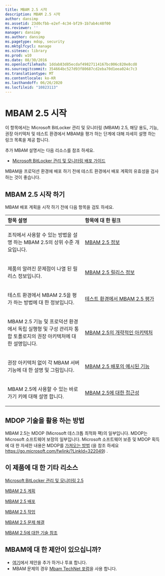 ```yaml
---
title: MBAM 2.5 시작
description: MBAM 2.5 시작
author: dansimp
ms.assetid: 23d0cfbb-e2ef-4c34-bf29-1b7ab4c48f00
ms.reviewer: ''
manager: dansimp
ms.author: dansimp
ms.pagetype: mdop, security
ms.mktglfcycl: manage
ms.sitesec: library
ms.prod: w10
ms.date: 08/30/2016
ms.openlocfilehash: 1ddab83d85ecdaf49827114167bc006c820e8cd8
ms.sourcegitcommit: 354664bc527d93f80687cd2eba70d1eea024c7c3
ms.translationtype: MT
ms.contentlocale: ko-KR
ms.lasthandoff: 06/26/2020
ms.locfileid: "10823113"
---
```

# MBAM 2.5 시작


이 항목에서는 Microsoft BitLocker 관리 및 모니터링 (MBAM) 2.5, 해당 용도, 기능, 권장 아키텍처 및 테스트 환경에서 MBAM을 평가 하는 단계에 대해 자세히 설명 하는 링크 목록을 제공 합니다.

추가 MBAM 설명서는 다음 리소스를 참조 하세요.

-   [Microsoft BitLocker 관리 및 모니터링 배포 가이드](https://go.microsoft.com/fwlink/?LinkId=396653)

MBAM을 프로덕션 환경에 배포 하기 전에 테스트 환경에서 배포 계획의 유효성을 검사 하는 것이 좋습니다.

## MBAM 2.5 시작 하기


MBAM 배포 계획을 시작 하기 전에 다음 항목을 검토 하세요.

<table>
<colgroup>
<col width="50%" />
<col width="50%" />
</colgroup>
<thead>
<tr class="header">
<th align="left">항목 설명</th>
<th align="left">항목에 대 한 링크</th>
</tr>
</thead>
<tbody>
<tr class="odd">
<td align="left"><p>조직에서 사용할 수 있는 방법을 설명 하는 MBAM 2.5의 상위 수준 개요입니다.</p></td>
<td align="left"><p><a href="about-mbam-25.md" data-raw-source="[About MBAM 2.5](about-mbam-25.md)">MBAM 2.5 정보</a></p></td>
</tr>
<tr class="even">
<td align="left"><p>제품의 알려진 문제점이 나열 된 릴리스 정보입니다.</p></td>
<td align="left"><p><a href="release-notes-for-mbam-25.md" data-raw-source="[Release Notes for MBAM 2.5](release-notes-for-mbam-25.md)">MBAM 2.5 릴리스 정보</a></p></td>
</tr>
<tr class="odd">
<td align="left"><p>테스트 환경에서 MBAM 2.5을 평가 하는 방법에 대 한 정보입니다.</p></td>
<td align="left"><p><a href="evaluating-mbam-25-in-a-test-environment.md" data-raw-source="[Evaluating MBAM 2.5 in a Test Environment](evaluating-mbam-25-in-a-test-environment.md)">테스트 환경에서 MBAM 2.5 평가</a></p></td>
</tr>
<tr class="even">
<td align="left"><p>MBAM 2.5 기능 및 프로덕션 환경에서 독립 실행형 및 구성 관리자 통합 토폴로지의 권장 아키텍처에 대 한 설명입니다.</p></td>
<td align="left"><p><a href="high-level-architecture-for-mbam-25.md" data-raw-source="[High-Level Architecture for MBAM 2.5](high-level-architecture-for-mbam-25.md)">MBAM 2.5의 개략적인 아키텍처</a></p></td>
</tr>
<tr class="odd">
<td align="left"><p>권장 아키텍처 없이 각 MBAM 서버 기능에 대 한 설명 및 그림입니다.</p></td>
<td align="left"><p><a href="illustrated-features-of-an-mbam-25-deployment.md" data-raw-source="[Illustrated Features of an MBAM 2.5 Deployment](illustrated-features-of-an-mbam-25-deployment.md)">MBAM 2.5 배포의 예시된 기능</a></p></td>
</tr>
<tr class="even">
<td align="left"><p>MBAM 2.5에 사용할 수 있는 바로 가기 키에 대해 설명 합니다.</p></td>
<td align="left"><p><a href="accessibility-for-mbam-25.md" data-raw-source="[Accessibility for MBAM 2.5](accessibility-for-mbam-25.md)">MBAM 2.5에 대한 접근성</a></p></td>
</tr>
</tbody>
</table>

 

## MDOP 기술을 활용 하는 방법


MBAM 2.5는 MDOP (Microsoft 데스크톱 최적화 팩)의 일부입니다. MDOP는 Microsoft 소프트웨어 보장의 일부입니다. Microsoft 소프트웨어 보증 및 MDOP 획득에 대 한 자세한 내용은 MDOP를 [가져오는 방법](https://go.microsoft.com/fwlink/?LinkId=322049) (을 참조 하세요 https://go.microsoft.com/fwlink/?LinkId=322049) .

## <a href="" id="other-resources-for-this-product-"></a>이 제품에 대 한 기타 리소스


[Microsoft BitLocker 관리 및 모니터링 2.5](index.md)

[MBAM 2.5 계획](planning-for-mbam-25.md)

[MBAM 2.5 배포](deploying-mbam-25.md)

[MBAM 2.5 작업](operations-for-mbam-25.md)

[MBAM 2.5 문제 해결](troubleshooting-mbam-25.md)

[MBAM 2.5에 대한 기술 참조](technical-reference-for-mbam-25.md)

## MBAM에 대 한 제안이 있으십니까?
- [여기](http://mbam.uservoice.com/forums/268571-microsoft-bitlocker-administration-and-monitoring)에서 제안을 추가 하거나 투표 합니다. 
- MBAM 문제의 경우 [Mbam TechNet 포럼](https://social.technet.microsoft.com/Forums/home?forum=mdopmbam)을 사용 합니다.

 

 





